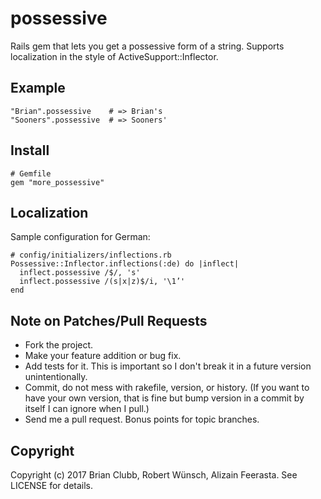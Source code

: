 # possessive

Rails gem that lets you get a possessive form of a string. Supports localization in the style of ActiveSupport::Inflector.

## Example

    "Brian".possessive    # => Brian's
    "Sooners".possessive  # => Sooners'

## Install

    # Gemfile
    gem "more_possessive"

## Localization

Sample configuration for German:

    # config/initializers/inflections.rb
    Possessive::Inflector.inflections(:de) do |inflect|
      inflect.possessive /$/, 's'
      inflect.possessive /(s|x|z)$/i, '\1’'
    end

## Note on Patches/Pull Requests

* Fork the project.
* Make your feature addition or bug fix.
* Add tests for it. This is important so I don't break it in a future version unintentionally.
* Commit, do not mess with rakefile, version, or history. (If you want to have your own version, that is fine but bump version in a commit by itself I can ignore when I pull.)
* Send me a pull request. Bonus points for topic branches.

## Copyright

Copyright (c) 2017 Brian Clubb, Robert Wünsch, Alizain Feerasta. See LICENSE for details.
